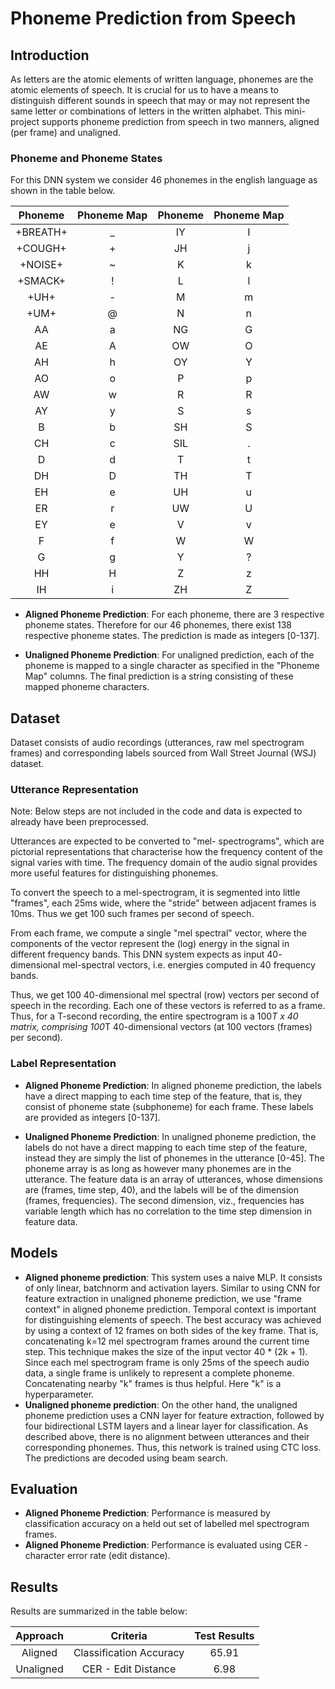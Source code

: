 # Phoneme Prediction from Speech

## Introduction
As letters are the atomic elements of written language, phonemes are the atomic elements of speech. It is crucial for us to have a means to distinguish different sounds in speech that may or may not represent the same letter or combinations of letters in the written alphabet. This mini-project supports phoneme prediction from speech in two manners, aligned (per frame) and unaligned.

### Phoneme and Phoneme States
For this DNN system we consider 46 phonemes in the english language as shown in the table below.

|  Phoneme  | Phoneme Map | Phoneme | Phoneme Map |
|:---------:|:-----------:|:-------:|:-----------:|
|  +BREATH+ |      _      |    IY   |      I      |
|  +COUGH+  |      +      |    JH   |      j      |
|  +NOISE+  |      ~      |    K    |      k      |
|  +SMACK+  |      !      |    L    |      l      |
|    +UH+   |      -      |    M    |      m      |
|    +UM+   |      @      |    N    |      n      |
|     AA    |      a      |    NG   |      G      |
|     AE    |      A      |    OW   |      O      |
|     AH    |      h      |    OY   |      Y      |
|     AO    |      o      |    P    |      p      |
|     AW    |      w      |    R    |      R      |
|     AY    |      y      |    S    |      s      |
|     B     |      b      |    SH   |      S      |
|     CH    |      c      |   SIL   |      .      |
|     D     |      d      |    T    |      t      |
|     DH    |      D      |    TH   |      T      |
|     EH    |      e      |    UH   |      u      |
|     ER    |      r      |    UW   |      U      |
|     EY    |      e      |    V    |      v      |
|     F     |      f      |    W    |      W      |
|     G     |      g      |    Y    |      ?      |
|     HH    |      H      |    Z    |      z      |
|     IH    |      i      |    ZH   |      Z      |

- __Aligned Phoneme Prediction__: For each phoneme, there are 3 respective phoneme states. Therefore for our 46 phonemes, there exist 138 respective phoneme states. The prediction is made as integers [0-137].

- __Unaligned Phoneme Prediction__: For unaligned prediction, each of the phoneme is mapped to a single character as specified in the "Phoneme Map" columns. The final prediction is a string consisting of these mapped phoneme characters.

## Dataset
Dataset consists of audio recordings (utterances, raw mel spectrogram frames) and corresponding labels sourced from Wall Street Journal (WSJ) dataset.

### Utterance Representation
Note: Below steps are not included in the code and data is expected to already have been preprocessed.

Utterances are expected to be converted to "mel- spectrograms", which are pictorial representations that characterise how the frequency content of the signal varies with time. The frequency domain of the audio signal provides more useful features for distinguishing phonemes.

To convert the speech to a mel-spectrogram, it is segmented into little "frames", each 25ms wide, where the "stride" between adjacent frames is 10ms. Thus we get 100 such frames per second of speech.

From each frame, we compute a single "mel spectral" vector, where the components of the vector represent the (log) energy in the signal in different frequency bands. This DNN system expects as input 40- dimensional mel-spectral vectors, i.e. energies computed in 40 frequency bands.

Thus, we get 100 40-dimensional mel spectral (row) vectors per second of speech in the recording. Each one of these vectors is referred to as a frame. Thus, for a T-second recording, the entire spectrogram is a 100*T x 40 matrix, comprising 100*T 40-dimensional vectors (at 100 vectors (frames) per second).

### Label Representation
- __Aligned Phoneme Prediction__: In aligned phoneme prediction, the labels have a direct mapping to each time step of the feature, that is, they consist of phoneme state (subphoneme) for each frame. These labels are provided as integers [0-137].

- __Unaligned Phoneme Prediction__: In unaligned phoneme prediction, the labels do not have a direct mapping to each time step of the feature, instead they are simply the list of phonemes in the utterance [0-45]. The phoneme array is as long as however many phonemes are in the utterance. The feature data is an array of utterances, whose dimensions are (frames, time step, 40), and the labels will be of the dimension (frames, frequencies). The second dimension, viz., frequencies has variable length which has no correlation to the time step dimension in feature data.

## Models
- __Aligned phoneme prediction__: This system uses a naive MLP. It consists of only linear, batchnorm and activation layers. Similar to using CNN for feature extraction in unaligned phoneme prediction, we use "frame context" in aligned phoneme prediction. Temporal context is important for distinguishing elements of speech. The best accuracy was achieved by using a context of 12 frames on both sides of the key frame. That is, concatenating k=12 mel spectrogram frames around the current time step. This technique makes the size of the input vector 40 * (2k + 1). Since each mel spectrogram frame is only 25ms of the speech audio data, a single frame is unlikely to represent a complete phoneme. Concatenating nearby "k" frames is thus helpful. Here "k" is a hyperparameter.
- __Unaligned phoneme prediction__: On the other hand, the unaligned phoneme prediction uses a CNN layer for feature extraction, followed by four bidirectional LSTM layers and a linear layer for classification. As described above, there is no alignment between utterances and their corresponding phonemes. Thus, this network is trained using CTC loss. The predictions are decoded using beam search.

## Evaluation
- __Aligned Phoneme Prediction__: Performance is measured by classification accuracy on a held out set of labelled mel spectrogram frames.
- __Aligned Phoneme Prediction__: Performance is evaluated using CER - character error rate (edit distance).

## Results
Results are summarized in the table below:

|  Approach |         Criteria        | Test Results |
|:---------:|:-----------------------:|:------------:|
|  Aligned  | Classification Accuracy |     65.91    |
| Unaligned |   CER - Edit Distance   |     6.98     |
